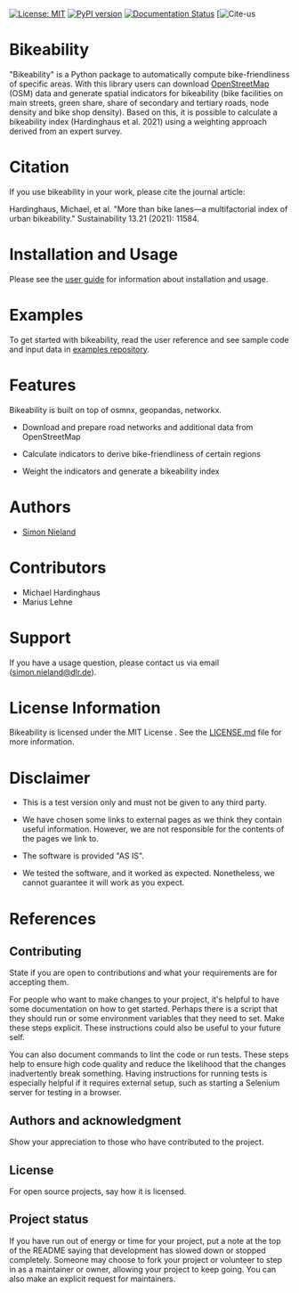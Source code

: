 [![License: MIT](https://img.shields.io/badge/License-MIT-green.svg)](https://github.com/DLR-VF/bikeability/blob/master/LICENSE.md)
[![PyPI version](https://badge.fury.io/py/ultimodel.svg)](https://pypi.python.org/pypi/bikeability)
[![Documentation Status](https://readthedocs.org/projects/ultimodel/badge/?version=latest)](https://bikeability.readthedocs.io/en/latest/?badge=latest)
[![Cite-us](XXX)


# Bikeability

"Bikeability" is a Python package to automatically compute bike-friendliness of specific areas.
With this library users can download [OpenStreetMap](https://www.openstreetmap.org) (OSM)
 data and generate spatial indicators for bikeability (bike facilities on main streets, green share, share of secondary 
and tertiary roads, node density and bike shop density). Based on this, it is possible to calculate a bikeability index 
(Hardinghaus et al. 2021) using a weighting approach derived from an expert survey.

# Citation

If you use bikeability in your work, please cite the journal article:

Hardinghaus, Michael, et al. "More than bike lanes—a multifactorial index of urban bikeability." Sustainability 13.21 (2021): 11584.


# Installation and Usage

Please see the [user guide](https://github.com/DLR-VF/bikeability/blob/master/docs/source/index.rst) 
for information about installation and usage.

# Examples

To get started with bikeability, read the user reference and see sample code and input data in
[examples repository](https://github.com/DLR-VF/bikeability-examples).

# Features

Bikeability is built on top of osmnx, geopandas, networkx.


* Download and prepare road networks and additional data from OpenStreetMap 


* Calculate indicators to derive bike-friendliness of certain regions


* Weight the indicators and generate a bikeability index


  
# Authors

* [Simon Nieland](https://github.com/SimonNieland)

# Contributors

* Michael Hardinghaus
* Marius Lehne

# Support

If you have a usage question, please contact us via email ([simon.nieland@dlr.de](mailto:simon.nieland@dlr.de)).

# License Information  

Bikeability is licensed under the MIT License . See the [LICENSE.md](https://github.com/DLR-VF/bikeability/blob/master/LICENSE.md) file for more information.

# Disclaimer

* This is a test version only and must not be given to any third party.

* We have chosen some links to external pages as we think they contain useful information. 
  However, we are not responsible for the contents of the pages we link to.

* The software is provided "AS IS".

* We tested the software, and it worked as expected. Nonetheless, we cannot guarantee it will work as you expect.

# References


## Contributing
State if you are open to contributions and what your requirements are for accepting them.

For people who want to make changes to your project, it's helpful to have some documentation on how to get started. Perhaps there is a script that they should run or some environment variables that they need to set. Make these steps explicit. These instructions could also be useful to your future self.

You can also document commands to lint the code or run tests. These steps help to ensure high code quality and reduce the likelihood that the changes inadvertently break something. Having instructions for running tests is especially helpful if it requires external setup, such as starting a Selenium server for testing in a browser.

## Authors and acknowledgment
Show your appreciation to those who have contributed to the project.

## License
For open source projects, say how it is licensed.

## Project status
If you have run out of energy or time for your project, put a note at the top of the README saying that development has slowed down or stopped completely. Someone may choose to fork your project or volunteer to step in as a maintainer or owner, allowing your project to keep going. You can also make an explicit request for maintainers.
